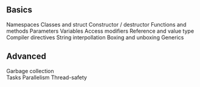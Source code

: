 
## Basics
Namespaces
Classes and struct
Constructor / destructor
Functions and methods
Parameters
Variables
Access modifiers
Reference and value type
Compiler directives
String interpollation
Boxing and unboxing
Generics

## Advanced
Garbage collection  
Tasks Parallelism
Thread-safety
